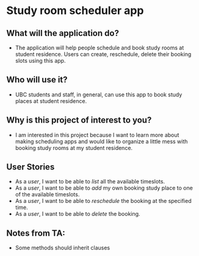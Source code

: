 <!--# My Personal Project-->
# **Study room scheduler app**

## What will the application do?
* The application will help people schedule and book study rooms at student residence. Users can create, reschedule, delete their booking slots using this app.

## Who will use it?
* UBC students and staff, in general, can use this app to book study places at student residence.

## Why is this project of interest to you?
* I am interested in this project because I want to learn more about making scheduling apps and would like to organize a little mess with booking study rooms at my student residence.

## User Stories
* As a *user*, I want to be able to *list* all the available timeslots.
* As a *user*, I want to be able to *add* my own booking study place to one of the available timeslots. 
* As a *user*, I want to be able to *reschedule* the booking at the specified time.
* As a *user*, I want to be able to *delete* the booking. 

## Notes from TA:
* Some methods should inherit clauses

<!-- A subtitle

A *bulleted* list:
- item 1
- item 2
- item 3
- item 4
- item 5
An example of text with **bold** and *italic* fonts.  
-->
